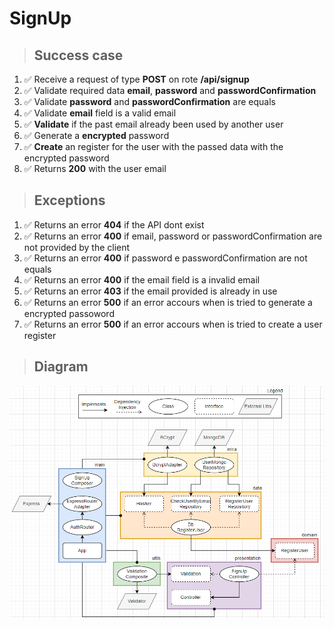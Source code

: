 # SignUp

> ## Success case

1. ✅ Receive a request of type **POST** on rote **/api/signup**
2. ✅ Validate required data **email**, **password** and **passwordConfirmation**
3. ✅ Validate **password** and **passwordConfirmation** are equals
4. ✅ Validate **email** field is a valid email
5. ✅ **Validate** if the past email already been used by another user
6. ✅ Generate a **encrypted** password
7. ✅ **Create** an register for the user with the passed data with the encrypted password
8. ✅ Returns **200** with the user email

> ## Exceptions

1. ✅ Returns an error **404** if the API dont exist
2. ✅ Returns an error **400** if email, password or passwordConfirmation are not provided by the client
3. ✅ Returns an error **400** if password e passwordConfirmation are not equals
4. ✅ Returns an error **400** if the email field is a invalid email
5. ✅ Returns an error **403** if the email provided is already in use
6. ✅ Returns an error **500** if an error accours when is tried to generate a encrypted passoword
7. ✅ Returns an error **500** if an error accours when is tried to create a user register

> ## Diagram

![signup diagram](./signup-diagram.png)
